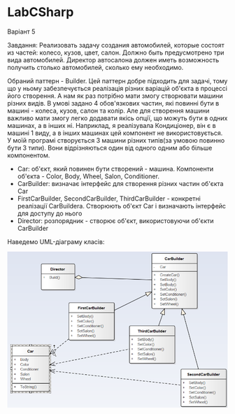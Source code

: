 # LabCSharp
Варіант 5

Завдання: Реализовать задачу создания автомобилей, которые состоят из частей: колесо, кузов, цвет, салон. Должно быть предусмотрено три вида автомобилей.  Директор автосалона должен иметь возможность получить столько автомобилей, сколько ему необходимо.

Обраний паттерн - Builder. 
Цей паттерн добре підходить для задачі, тому що у ньому забезпечується 
реалізація різних варіацій об'єкта в процессі його створення. А нам як 
раз потрібно мати змогу створювати машини різних видів. В умові 
задано 4 обов'язкових частин, які повинні бути в машині - колеса, кузов, 
салон та колір. Але для створення машини важливо мати змогу легко додавати 
якісь опції, що можуть бути в одних машинах, а в інших ні. Наприклад, я 
реалізувала Кондиціонер, він є в машині 1 виду, а в інших машинах цей 
компонент не використовується.
У моїй програмі створується 3 машини різних типів(за умовою повинно бути 3 типи).
Вони відрізняються один від одного одним або більше компонентом. 

 - Car: об'єкт, який повинен бути створений - машина. Компоненти об'єкта - 
Color, Body, Wheel, Salon, Conditioner.
- CarBuilder: визначає інтерфейс для створення різних частин об'єкта Car
- FirstCarBuilder, SecondCarBuilder, ThirdCarBuilder - конкретні реалізації
 CarBuildera. Створюють об'єкт Car і визначають інтерфейс для доступу до нього
- Director: розпорядник - створює об'єкт, використовуючи об'єкти CarBuilder

Наведемо UML-діаграму класів:


![alt text](https://github.com/Ines1999/LabCSharp/blob/Lab1/UML1.PNG)
